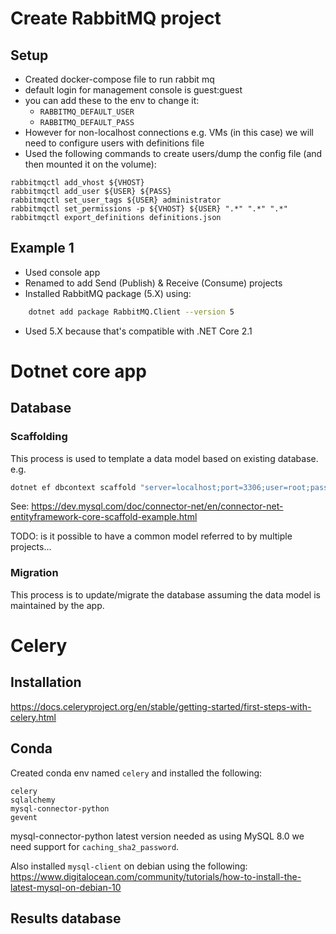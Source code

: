 # Create RabbitMQ project

## Setup

- Created docker-compose file to run rabbit mq
- default login for management console is guest:guest
- you can add these to the env to change it:
    - `RABBITMQ_DEFAULT_USER`
    - `RABBITMQ_DEFAULT_PASS`
- However for non-localhost connections e.g. VMs (in this case) we will need to
  configure users with definitions file
- Used the following commands to create users/dump the config file (and then
  mounted it on the volume):

```
rabbitmqctl add_vhost ${VHOST}
rabbitmqctl add_user ${USER} ${PASS}
rabbitmqctl set_user_tags ${USER} administrator
rabbitmqctl set_permissions -p ${VHOST} ${USER} ".*" ".*" ".*"
rabbitmqctl export_definitions definitions.json
```


## Example 1

- Used console app
- Renamed to add Send (Publish) & Receive (Consume) projects
- Installed RabbitMQ package (5.X) using:
```sh
    dotnet add package RabbitMQ.Client --version 5
```
- Used 5.X because that's compatible with .NET Core 2.1




# Dotnet core app


## Database

### Scaffolding

This process is used to template a data model based on existing database. e.g.

```sh
dotnet ef dbcontext scaffold "server=localhost;port=3306;user=root;password=mypass;database=sakila" MySql.Data.EntityFrameworkCore -o sakila -t actor -t film -t film_actor -t language -f
```

See: https://dev.mysql.com/doc/connector-net/en/connector-net-entityframework-core-scaffold-example.html

TODO: is it possible to have a common model referred to by multiple projects...

### Migration

This process is to update/migrate the database assuming the data model is maintained by the app.


# Celery

## Installation

https://docs.celeryproject.org/en/stable/getting-started/first-steps-with-celery.html

## Conda

Created conda env named `celery` and installed the following:
```
celery
sqlalchemy
mysql-connector-python
gevent
```

mysql-connector-python latest version needed as using MySQL 8.0 we need support
for `caching_sha2_password`.

Also installed `mysql-client` on debian using the following:
https://www.digitalocean.com/community/tutorials/how-to-install-the-latest-mysql-on-debian-10

## Results database
